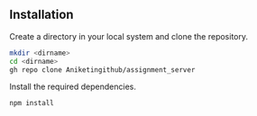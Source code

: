 ## Installation

Create a directory in your local system and clone the repository.
```sh
mkdir <dirname>
cd <dirname>
gh repo clone Aniketingithub/assignment_server
```

Install the required dependencies.

```sh
npm install
```